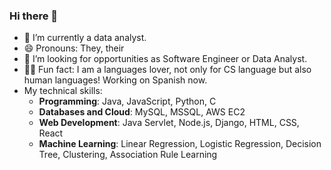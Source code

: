 ### Hi there 👋
- 🔭 I’m currently a data analyst.
- 😄 Pronouns: They, their
- 👯 I’m looking for opportunities as Software Engineer or Data Analyst.
- 🧑‍🎓 Fun fact: I am a languages lover, not only for CS language but also human languages! Working on Spanish now. 
- My technical skills:
  + **Programming**: Java, JavaScript, Python, C
  + **Databases and Cloud**: MySQL, MSSQL, AWS EC2
  + **Web Development**: Java Servlet, Node.js, Django, HTML, CSS, React
  + **Machine Learning**: Linear Regression, Logistic Regression, Decision Tree, Clustering, Association Rule Learning


<!--
**bingyang-hu/bingyang-hu** is a ✨ _special_ ✨ repository because its `README.md` (this file) appears on your GitHub profile.

Here are some ideas to get you started:

- 🔭 I’m currently working on ...
- 🌱 I’m currently learning ...
- 👯 I’m looking to collaborate on ...
- 🤔 I’m looking for help with ...
- 💬 Ask me about ...
- 📫 How to reach me: ...
- 😄 Pronouns: ...
- ⚡ Fun fact: ...
-->
